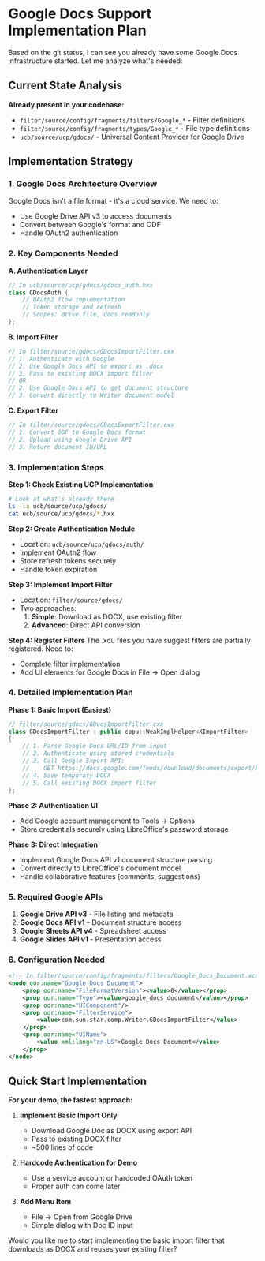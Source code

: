 # Google Docs Support Implementation Plan

Based on the git status, I can see you already have some Google Docs infrastructure started. Let me analyze what's needed:

## Current State Analysis

**Already present in your codebase:**
- `filter/source/config/fragments/filters/Google_*` - Filter definitions
- `filter/source/config/fragments/types/Google_*` - File type definitions  
- `ucb/source/ucp/gdocs/` - Universal Content Provider for Google Drive

## Implementation Strategy

### 1. **Google Docs Architecture Overview**
Google Docs isn't a file format - it's a cloud service. We need to:
- Use Google Drive API v3 to access documents
- Convert between Google's format and ODF
- Handle OAuth2 authentication

### 2. **Key Components Needed**

**A. Authentication Layer**
```cpp
// In ucb/source/ucp/gdocs/gdocs_auth.hxx
class GDocsAuth {
    // OAuth2 flow implementation
    // Token storage and refresh
    // Scopes: drive.file, docs.readonly
};
```

**B. Import Filter**
```cpp
// In filter/source/gdocs/GDocsImportFilter.cxx
// 1. Authenticate with Google
// 2. Use Google Docs API to export as .docx
// 3. Pass to existing DOCX import filter
// OR
// 2. Use Google Docs API to get document structure
// 3. Convert directly to Writer document model
```

**C. Export Filter**
```cpp
// In filter/source/gdocs/GDocsExportFilter.cxx
// 1. Convert ODF to Google Docs format
// 2. Upload using Google Drive API
// 3. Return document ID/URL
```

### 3. **Implementation Steps**

**Step 1: Check Existing UCP Implementation**
```bash
# Look at what's already there
ls -la ucb/source/ucp/gdocs/
cat ucb/source/ucp/gdocs/*.hxx
```

**Step 2: Create Authentication Module**
- Location: `ucb/source/ucp/gdocs/auth/`
- Implement OAuth2 flow
- Store refresh tokens securely
- Handle token expiration

**Step 3: Implement Import Filter**
- Location: `filter/source/gdocs/`
- Two approaches:
  1. **Simple**: Download as DOCX, use existing filter
  2. **Advanced**: Direct API conversion

**Step 4: Register Filters**
The .xcu files you have suggest filters are partially registered. Need to:
- Complete filter implementation
- Add UI elements for Google Docs in File → Open dialog

### 4. **Detailed Implementation Plan**

**Phase 1: Basic Import (Easiest)**
```cpp
// filter/source/gdocs/GDocsImportFilter.cxx
class GDocsImportFilter : public cppu::WeakImplHelper<XImportFilter>
{
    // 1. Parse Google Docs URL/ID from input
    // 2. Authenticate using stored credentials
    // 3. Call Google Export API:
    //    GET https://docs.google.com/feeds/download/documents/export/Export?id={DOC_ID}&exportFormat=docx
    // 4. Save temporary DOCX
    // 5. Call existing DOCX import filter
};
```

**Phase 2: Authentication UI**
- Add Google account management to Tools → Options
- Store credentials securely using LibreOffice's password storage

**Phase 3: Direct Integration**
- Implement Google Docs API v1 document structure parsing
- Convert directly to LibreOffice's document model
- Handle collaborative features (comments, suggestions)

### 5. **Required Google APIs**
1. **Google Drive API v3** - File listing and metadata
2. **Google Docs API v1** - Document structure access
3. **Google Sheets API v4** - Spreadsheet access
4. **Google Slides API v1** - Presentation access

### 6. **Configuration Needed**
```xml
<!-- In filter/source/config/fragments/filters/Google_Docs_Document.xcu -->
<node oor:name="Google Docs Document">
    <prop oor:name="FileFormatVersion"><value>0</value></prop>
    <prop oor:name="Type"><value>google_docs_document</value></prop>
    <prop oor:name="UIComponent"/>
    <prop oor:name="FilterService">
        <value>com.sun.star.comp.Writer.GDocsImportFilter</value>
    </prop>
    <prop oor:name="UIName">
        <value xml:lang="en-US">Google Docs Document</value>
    </prop>
</node>
```

## Quick Start Implementation

**For your demo, the fastest approach:**

1. **Implement Basic Import Only**
   - Download Google Doc as DOCX using export API
   - Pass to existing DOCX filter
   - ~500 lines of code

2. **Hardcode Authentication for Demo**
   - Use a service account or hardcoded OAuth token
   - Proper auth can come later

3. **Add Menu Item**
   - File → Open from Google Drive
   - Simple dialog with Doc ID input

Would you like me to start implementing the basic import filter that downloads as DOCX and reuses your existing filter?